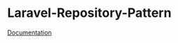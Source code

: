 # Laravel-Repository-Pattern

[Documentation](https://itnext.io/repository-design-pattern-done-right-in-laravel-d177b5fa75d47)
